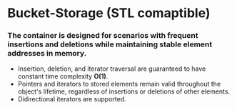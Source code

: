 # Bucket-Storage (STL comaptible)

### The container is designed for scenarios with frequent insertions and deletions while maintaining stable element addresses in memory.

* Insertion, deletion, and iterator traversal are guaranteed to have constant time complexity **O(1)**.
* Pointers and iterators to stored elements remain valid throughout the object's lifetime, regardless of insertions or deletions of other elements.
* Didirectional iterators are supported.
